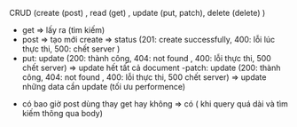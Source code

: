 CRUD (create (post) , read (get) , update (put, patch), delete (delete) )

- get => lấy ra (tìm kiếm)
- post => tạo mới create => status (201: create successfully, 400: lỗi lúc thực thi, 500: chết server )
- put: update (200: thành công, 404: not found , 400: lỗi thực thi, 500 chết server) => update hết tất cả document
  -patch: update (200: thành công, 404: not found , 400: lỗi thực thi, 500 chết server) => update những data cần update (tối ưu performence)

* có bao giờ post dùng thay get hay không => có ( khi query quá dài và tìm kiếm thông qua body)
